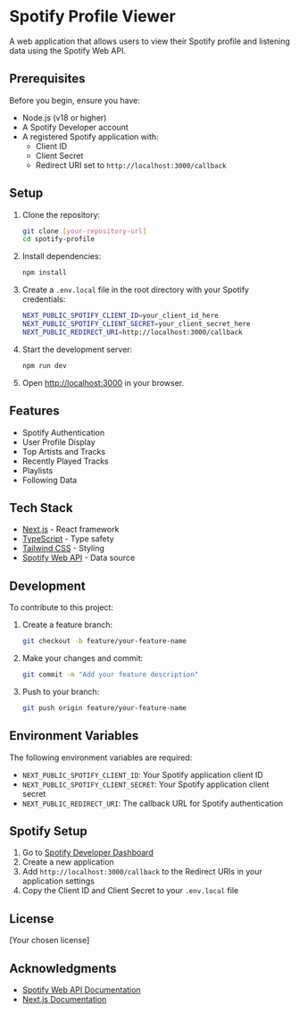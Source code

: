 # Spotify Profile Viewer

A web application that allows users to view their Spotify profile and listening data using the Spotify Web API.

## Prerequisites

Before you begin, ensure you have:

- Node.js (v18 or higher)
- A Spotify Developer account
- A registered Spotify application with:
  - Client ID
  - Client Secret
  - Redirect URI set to `http://localhost:3000/callback`

## Setup

1. Clone the repository:

   ```bash
   git clone [your-repository-url]
   cd spotify-profile
   ```

2. Install dependencies:

   ```bash
   npm install
   ```

3. Create a `.env.local` file in the root directory with your Spotify credentials:

   ```bash
   NEXT_PUBLIC_SPOTIFY_CLIENT_ID=your_client_id_here
   NEXT_PUBLIC_SPOTIFY_CLIENT_SECRET=your_client_secret_here
   NEXT_PUBLIC_REDIRECT_URI=http://localhost:3000/callback
   ```

4. Start the development server:

   ```bash
   npm run dev
   ```

5. Open [http://localhost:3000](http://localhost:3000) in your browser.

## Features

- Spotify Authentication
- User Profile Display
- Top Artists and Tracks
- Recently Played Tracks
- Playlists
- Following Data

## Tech Stack

- [Next.js](https://nextjs.org/) - React framework
- [TypeScript](https://www.typescriptlang.org/) - Type safety
- [Tailwind CSS](https://tailwindcss.com/) - Styling
- [Spotify Web API](https://developer.spotify.com/documentation/web-api) - Data source

## Development

To contribute to this project:

1. Create a feature branch:

   ```bash
   git checkout -b feature/your-feature-name
   ```

2. Make your changes and commit:

   ```bash
   git commit -m "Add your feature description"
   ```

3. Push to your branch:
   ```bash
   git push origin feature/your-feature-name
   ```

## Environment Variables

The following environment variables are required:

- `NEXT_PUBLIC_SPOTIFY_CLIENT_ID`: Your Spotify application client ID
- `NEXT_PUBLIC_SPOTIFY_CLIENT_SECRET`: Your Spotify application client secret
- `NEXT_PUBLIC_REDIRECT_URI`: The callback URL for Spotify authentication

## Spotify Setup

1. Go to [Spotify Developer Dashboard](https://developer.spotify.com/dashboard)
2. Create a new application
3. Add `http://localhost:3000/callback` to the Redirect URIs in your application settings
4. Copy the Client ID and Client Secret to your `.env.local` file

## License

[Your chosen license]

## Acknowledgments

- [Spotify Web API Documentation](https://developer.spotify.com/documentation/web-api)
- [Next.js Documentation](https://nextjs.org/docs)
